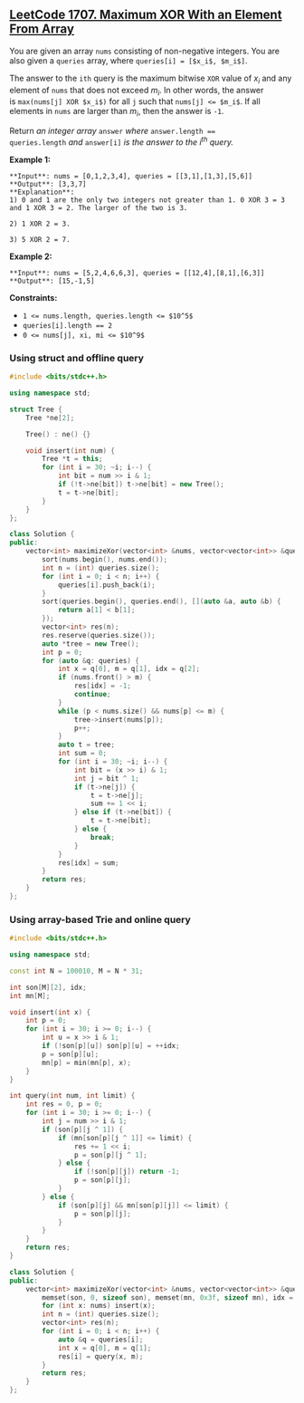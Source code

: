 ## [LeetCode 1707. Maximum XOR With an Element From Array](https://leetcode.cn/problems/maximum-xor-with-an-element-from-array/)

You are given an array `nums` consisting of non-negative integers. You are also given a `queries` array, where `queries[i] = [$x_i$, $m_i$]`.

The answer to the `ith` query is the maximum bitwise `XOR` value of $x_i$ and any element of `nums` that does not exceed $m_i$. In other words, the answer is `max(nums[j] XOR $x_i$)` for all `j` such that `nums[j] <= $m_i$`. If all elements in `nums` are larger than $m_i$, then the answer is `-1`.

Return *an integer array* `answer` *where* `answer.length == queries.length` *and* `answer[i]` *is the answer to the $i^{th}$ query.*

**Example 1:**

```
**Input**: nums = [0,1,2,3,4], queries = [[3,1],[1,3],[5,6]]
**Output**: [3,3,7]
**Explanation**:
1) 0 and 1 are the only two integers not greater than 1. 0 XOR 3 = 3 and 1 XOR 3 = 2. The larger of the two is 3.

2) 1 XOR 2 = 3.

3) 5 XOR 2 = 7.
```

**Example 2:**

```
**Input**: nums = [5,2,4,6,6,3], queries = [[12,4],[8,1],[6,3]]
**Output**: [15,-1,5]
```

**Constraints:**

- `1 <= nums.length, queries.length <= $10^5$`
- `queries[i].length == 2`
- `0 <= nums[j], xi, mi <= $10^9$`

### Using struct and offline query

```cpp
#include <bits/stdc++.h>

using namespace std;

struct Tree {
    Tree *ne[2];

    Tree() : ne() {}

    void insert(int num) {
        Tree *t = this;
        for (int i = 30; ~i; i--) {
            int bit = num >> i & 1;
            if (!t->ne[bit]) t->ne[bit] = new Tree();
            t = t->ne[bit];
        }
    }
};

class Solution {
public:
    vector<int> maximizeXor(vector<int> &nums, vector<vector<int>> &queries) {
        sort(nums.begin(), nums.end());
        int n = (int) queries.size();
        for (int i = 0; i < n; i++) {
            queries[i].push_back(i);
        }
        sort(queries.begin(), queries.end(), [](auto &a, auto &b) {
            return a[1] < b[1];
        });
        vector<int> res(n);
        res.reserve(queries.size());
        auto *tree = new Tree();
        int p = 0;
        for (auto &q: queries) {
            int x = q[0], m = q[1], idx = q[2];
            if (nums.front() > m) {
                res[idx] = -1;
                continue;
            }
            while (p < nums.size() && nums[p] <= m) {
                tree->insert(nums[p]);
                p++;
            }
            auto t = tree;
            int sum = 0;
            for (int i = 30; ~i; i--) {
                int bit = (x >> i) & 1;
                int j = bit ^ 1;
                if (t->ne[j]) {
                    t = t->ne[j];
                    sum += 1 << i;
                } else if (t->ne[bit]) {
                    t = t->ne[bit];
                } else {
                    break;
                }
            }
            res[idx] = sum;
        }
        return res;
    }
};
```

### Using array-based Trie and online query

```cpp
#include <bits/stdc++.h>

using namespace std;

const int N = 100010, M = N * 31;

int son[M][2], idx;
int mn[M];

void insert(int x) {
    int p = 0;
    for (int i = 30; i >= 0; i--) {
        int u = x >> i & 1;
        if (!son[p][u]) son[p][u] = ++idx;
        p = son[p][u];
        mn[p] = min(mn[p], x);
    }
}

int query(int num, int limit) {
    int res = 0, p = 0;
    for (int i = 30; i >= 0; i--) {
        int j = num >> i & 1;
        if (son[p][j ^ 1]) {
            if (mn[son[p][j ^ 1]] <= limit) {
                res += 1 << i;
                p = son[p][j ^ 1];
            } else {
                if (!son[p][j]) return -1;
                p = son[p][j];
            }
        } else {
            if (son[p][j] && mn[son[p][j]] <= limit) {
                p = son[p][j];
            }
        }
    }
    return res;
}

class Solution {
public:
    vector<int> maximizeXor(vector<int> &nums, vector<vector<int>> &queries) {
        memset(son, 0, sizeof son), memset(mn, 0x3f, sizeof mn), idx = 0;
        for (int x: nums) insert(x);
        int n = (int) queries.size();
        vector<int> res(n);
        for (int i = 0; i < n; i++) {
            auto &q = queries[i];
            int x = q[0], m = q[1];
            res[i] = query(x, m);
        }
        return res;
    }
};
```